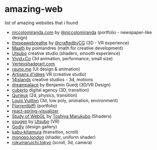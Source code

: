 # amazing-web
list of amazing websites that i found 


- [niccolomiranda.com](https://www.niccolomiranda.com/) by [@niccolomiranda](https://twitter.com/niccolomiranda) (portfolio - newspaper-like design)
- [theseawebreathe](https://www.bluemarinefoundation.com/the-sea-we-breathe/) by [@craftedbyCG](https://twitter.com/CraftedbyGC) (3D - VR experience)
- [Maath](https://maath.pmnd.rs/) by poimandres (math for creative development)
- [Utsubo](https://utsubo.co/) creative studio (shaders, smooth experience)
- [Vivid+Co](https://vividand.co/) (3d animation, performance, small size)
- [Vertexshaderart.com](https://www.vertexshaderart.com/)
- [rauno.me](https://rauno.me/) (UI design & animation)
- [Artisans d'idees](https://www.artisansdidees.com/en) VR (creative studio)
- [14islands](https://14islands.com/lab/) creative studios - 3d, motions
- [dreampalace](http://dreampalace.benjaminguedj.com/) by Benjamin Guedj (3D/VR Design)
- [cuberto](https://cuberto.com/) digital agency (3D, transition)
- [Qurieux](https://www.qurieux.fr/) (2d, physics, transition)
- [Louis Vuitton](https://us.louisvuitton.com/eng-us/stories/louis-200) (3d, low poly, animation, environment)
- [Florrentbiffi](https://florentbiffi.com/) (portfolio)
- [react-spring-visualizer](https://react-spring-visualizer.com/)
- [Study of WebGL](https://toshiya-marukubo.github.io/) by [Toshiya Marukubo](https://twitter.com/toshiyamarukubo)  (Shaders)
- [sougen](https://sougen.co/) by [Utsubo](https://utsubo.co/) (VR)
- [Godly](https://godly.website/) (design gallery)
- [kabu-kitamura](https://www.kabu-kitamura.com/) (transition, scroll)
- [monopo.london](https://monopo.london/) (shader, uniform shader)
- [rokumaruichi.tokyo](https://www.rokumaruichi.tokyo/) (scroll, 3d, camera)
